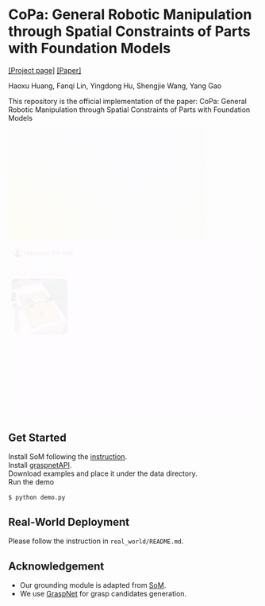 # CoPa: General Robotic Manipulation through Spatial Constraints of Parts with Foundation Models

[[Project page]](https://copa-2024.github.io/)
[[Paper]](https://arxiv.org/abs/2403.08248)

Haoxu Huang, Fanqi Lin, Yingdong Hu, Shengjie Wang, Yang Gao

This repository is the official implementation of the paper: CoPa: General Robotic Manipulation through Spatial Constraints of Parts with Foundation Models

![](asset/banner.gif)
![](asset/method-overview.gif)

## Get Started
Install SoM following the [instruction](https://github.com/microsoft/SoM#rocket-quick-start).  
Install [graspnetAPI](https://github.com/graspnet/graspnetAPI).  
Download examples and place it under the data directory.  
Run the demo
```console
$ python demo.py
```

## Real-World Deployment
Please follow the instruction in `real_world/README.md`.

## Acknowledgement
- Our grounding module is adapted from [SoM](https://github.com/microsoft/SoM).
- We use [GraspNet](https://graspnet.net/) for grasp candidates generation.
